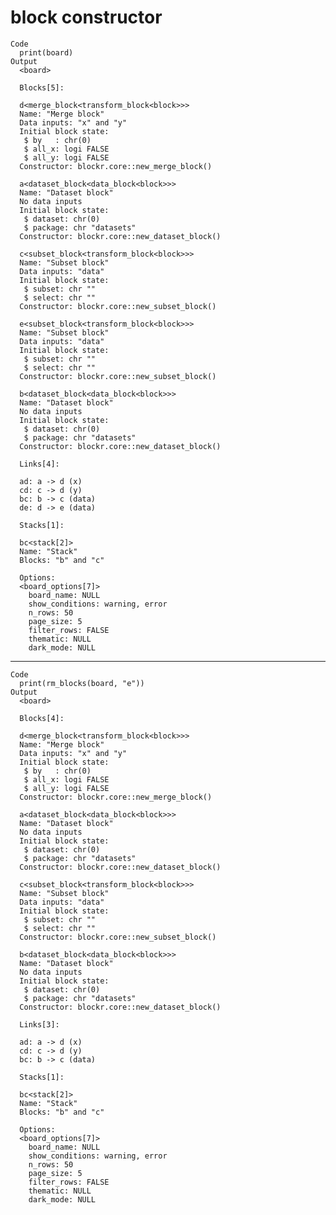 # block constructor

    Code
      print(board)
    Output
      <board>
      
      Blocks[5]:
      
      d<merge_block<transform_block<block>>>
      Name: "Merge block"
      Data inputs: "x" and "y"
      Initial block state:
       $ by   : chr(0)
       $ all_x: logi FALSE
       $ all_y: logi FALSE
      Constructor: blockr.core::new_merge_block()
      
      a<dataset_block<data_block<block>>>
      Name: "Dataset block"
      No data inputs
      Initial block state:
       $ dataset: chr(0)
       $ package: chr "datasets"
      Constructor: blockr.core::new_dataset_block()
      
      c<subset_block<transform_block<block>>>
      Name: "Subset block"
      Data inputs: "data"
      Initial block state:
       $ subset: chr ""
       $ select: chr ""
      Constructor: blockr.core::new_subset_block()
      
      e<subset_block<transform_block<block>>>
      Name: "Subset block"
      Data inputs: "data"
      Initial block state:
       $ subset: chr ""
       $ select: chr ""
      Constructor: blockr.core::new_subset_block()
      
      b<dataset_block<data_block<block>>>
      Name: "Dataset block"
      No data inputs
      Initial block state:
       $ dataset: chr(0)
       $ package: chr "datasets"
      Constructor: blockr.core::new_dataset_block()
      
      Links[4]:
      
      ad: a -> d (x)
      cd: c -> d (y)
      bc: b -> c (data)
      de: d -> e (data)
      
      Stacks[1]:
      
      bc<stack[2]>
      Name: "Stack"
      Blocks: "b" and "c"
      
      Options:
      <board_options[7]>
        board_name: NULL
        show_conditions: warning, error
        n_rows: 50
        page_size: 5
        filter_rows: FALSE
        thematic: NULL
        dark_mode: NULL

---

    Code
      print(rm_blocks(board, "e"))
    Output
      <board>
      
      Blocks[4]:
      
      d<merge_block<transform_block<block>>>
      Name: "Merge block"
      Data inputs: "x" and "y"
      Initial block state:
       $ by   : chr(0)
       $ all_x: logi FALSE
       $ all_y: logi FALSE
      Constructor: blockr.core::new_merge_block()
      
      a<dataset_block<data_block<block>>>
      Name: "Dataset block"
      No data inputs
      Initial block state:
       $ dataset: chr(0)
       $ package: chr "datasets"
      Constructor: blockr.core::new_dataset_block()
      
      c<subset_block<transform_block<block>>>
      Name: "Subset block"
      Data inputs: "data"
      Initial block state:
       $ subset: chr ""
       $ select: chr ""
      Constructor: blockr.core::new_subset_block()
      
      b<dataset_block<data_block<block>>>
      Name: "Dataset block"
      No data inputs
      Initial block state:
       $ dataset: chr(0)
       $ package: chr "datasets"
      Constructor: blockr.core::new_dataset_block()
      
      Links[3]:
      
      ad: a -> d (x)
      cd: c -> d (y)
      bc: b -> c (data)
      
      Stacks[1]:
      
      bc<stack[2]>
      Name: "Stack"
      Blocks: "b" and "c"
      
      Options:
      <board_options[7]>
        board_name: NULL
        show_conditions: warning, error
        n_rows: 50
        page_size: 5
        filter_rows: FALSE
        thematic: NULL
        dark_mode: NULL

